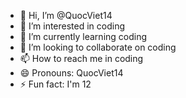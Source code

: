 - 👋 Hi, I’m @QuocViet14
- 👀 I’m interested in coding
- 🌱 I’m currently learning coding
- 💞️ I’m looking to collaborate on coding
- 📫 How to reach me in coding
- 😄 Pronouns: QuocViet14
- ⚡ Fun fact: I'm 12

<!---
QuocViet14/QuocViet14 is a ✨ special ✨ repository because its `README.md` (this file) appears on your GitHub profile.
You can click the Preview link to take a look at your changes.
--->
